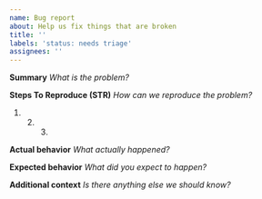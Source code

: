 ```yaml
---
name: Bug report
about: Help us fix things that are broken
title: ''
labels: 'status: needs triage'
assignees: ''
---
```


**Summary**
_What is the problem?_

**Steps To Reproduce (STR)**
_How can we reproduce the problem?_

1. 2. 3.

**Actual behavior**
_What actually happened?_

**Expected behavior**
_What did you expect to happen?_

**Additional context**
_Is there anything else we should know?_
